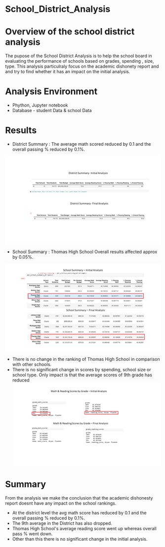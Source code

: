 # School_District_Analysis
# Overview of the school district analysis

The pupose of the School District Analysis is to help the school board in evaluating the performance of schools based on grades, spending , size, type. This analysis particulraly focus on the academic dishonety report and and try to find whether it has an impact on the initial analysis.

# Analysis Environment

- Phython, Jupyter notebook
- Database - student Data & school Data
# Results

- District Summary : The average math scored reduced by 0.1 and the overall passing % reduced by 0.1%.
<img src="/Screenshots/Slide1.PNG"/>

- School Summary : Thomas High School Overall results affected approx by 0.05%. 
 <img src="/Screenshots/Slide2.PNG"/>
 
- There is no change in the ranking of Thomas High School in comparison with other schools. 
- There is no significant change in scores by spending, school size or school type. Only impact is that the average scores of 9th grade has reduced
  <img src="/Screenshots/Slide3.PNG"/>
  
# Summary
From the analysis we make the conclusion that the academic dishonesty report doesnt have any impact on the school rankings. 
- At the district level the avg math score has reduced by 0.1 and the overall passing % reduced by 0.1%. 
- The 9th average in the District has also dropped.
- Thomas High School's average reading score went up whereas overall pass % went down. 
- Other than this there is no significant change in the initial analysis.

